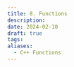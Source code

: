 ```yaml
---
title: 8. Functions
description: 
date: 2024-02-10
draft: true
tags: 
aliases:
  - C++ Functions
---
```

  